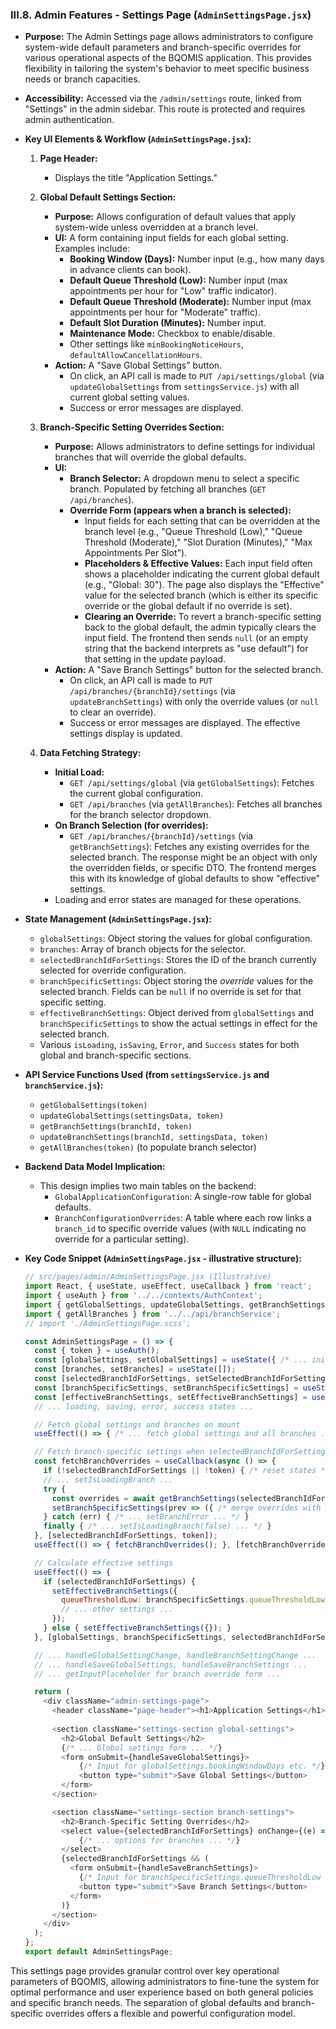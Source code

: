 
### III.8. Admin Features - Settings Page (`AdminSettingsPage.jsx`)

*   **Purpose:** The Admin Settings page allows administrators to configure system-wide default parameters and branch-specific overrides for various operational aspects of the BQOMIS application. This provides flexibility in tailoring the system's behavior to meet specific business needs or branch capacities.
*   **Accessibility:** Accessed via the `/admin/settings` route, linked from "Settings" in the admin sidebar. This route is protected and requires admin authentication.

*   **Key UI Elements & Workflow (`AdminSettingsPage.jsx`):**

    1.  **Page Header:**
        *   Displays the title "Application Settings."

    2.  **Global Default Settings Section:**
        *   **Purpose:** Allows configuration of default values that apply system-wide unless overridden at a branch level.
        *   **UI:** A form containing input fields for each global setting. Examples include:
            *   **Booking Window (Days):** Number input (e.g., how many days in advance clients can book).
            *   **Default Queue Threshold (Low):** Number input (max appointments per hour for "Low" traffic indicator).
            *   **Default Queue Threshold (Moderate):** Number input (max appointments per hour for "Moderate" traffic).
            *   **Default Slot Duration (Minutes):** Number input.
            *   **Maintenance Mode:** Checkbox to enable/disable.
            *   Other settings like `minBookingNoticeHours`, `defaultAllowCancellationHours`.
        *   **Action:** A "Save Global Settings" button.
            *   On click, an API call is made to `PUT /api/settings/global` (via `updateGlobalSettings` from `settingsService.js`) with all current global setting values.
            *   Success or error messages are displayed.

    3.  **Branch-Specific Setting Overrides Section:**
        *   **Purpose:** Allows administrators to define settings for individual branches that will override the global defaults.
        *   **UI:**
            *   **Branch Selector:** A dropdown menu to select a specific branch. Populated by fetching all branches (`GET /api/branches`).
            *   **Override Form (appears when a branch is selected):**
                *   Input fields for each setting that can be overridden at the branch level (e.g., "Queue Threshold (Low)," "Queue Threshold (Moderate)," "Slot Duration (Minutes)," "Max Appointments Per Slot").
                *   **Placeholders & Effective Values:** Each input field often shows a placeholder indicating the current global default (e.g., "Global: 30"). The page also displays the "Effective" value for the selected branch (which is either its specific override or the global default if no override is set).
                *   **Clearing an Override:** To revert a branch-specific setting back to the global default, the admin typically clears the input field. The frontend then sends `null` (or an empty string that the backend interprets as "use default") for that setting in the update payload.
        *   **Action:** A "Save Branch Settings" button for the selected branch.
            *   On click, an API call is made to `PUT /api/branches/{branchId}/settings` (via `updateBranchSettings`) with only the override values (or `null` to clear an override).
            *   Success or error messages are displayed. The effective settings display is updated.

    4.  **Data Fetching Strategy:**
        *   **Initial Load:**
            *   `GET /api/settings/global` (via `getGlobalSettings`): Fetches the current global configuration.
            *   `GET /api/branches` (via `getAllBranches`): Fetches all branches for the branch selector dropdown.
        *   **On Branch Selection (for overrides):**
            *   `GET /api/branches/{branchId}/settings` (via `getBranchSettings`): Fetches any existing overrides for the selected branch. The response might be an object with only the overridden fields, or specific DTO. The frontend merges this with its knowledge of global defaults to show "effective" settings.
        *   Loading and error states are managed for these operations.

*   **State Management (`AdminSettingsPage.jsx`):**
    *   `globalSettings`: Object storing the values for global configuration.
    *   `branches`: Array of branch objects for the selector.
    *   `selectedBranchIdForSettings`: Stores the ID of the branch currently selected for override configuration.
    *   `branchSpecificSettings`: Object storing the *override* values for the selected branch. Fields can be `null` if no override is set for that specific setting.
    *   `effectiveBranchSettings`: Object derived from `globalSettings` and `branchSpecificSettings` to show the actual settings in effect for the selected branch.
    *   Various `isLoading`, `isSaving`, `Error`, and `Success` states for both global and branch-specific sections.

*   **API Service Functions Used (from `settingsService.js` and `branchService.js`):**
    *   `getGlobalSettings(token)`
    *   `updateGlobalSettings(settingsData, token)`
    *   `getBranchSettings(branchId, token)`
    *   `updateBranchSettings(branchId, settingsData, token)`
    *   `getAllBranches(token)` (to populate branch selector)

*   **Backend Data Model Implication:**
    *   This design implies two main tables on the backend:
        *   `GlobalApplicationConfiguration`: A single-row table for global defaults.
        *   `BranchConfigurationOverrides`: A table where each row links a `branch_id` to specific override values (with `NULL` indicating no override for a particular setting).

*   **Key Code Snippet (`AdminSettingsPage.jsx` - illustrative structure):**
    ```javascript
    // src/pages/admin/AdminSettingsPage.jsx (Illustrative)
    import React, { useState, useEffect, useCallback } from 'react';
    import { useAuth } from '../../contexts/AuthContext';
    import { getGlobalSettings, updateGlobalSettings, getBranchSettings, updateBranchSettings } from '../../api/settingsService';
    import { getAllBranches } from '../../api/branchService';
    // import './AdminSettingsPage.scss';

    const AdminSettingsPage = () => {
      const { token } = useAuth();
      const [globalSettings, setGlobalSettings] = useState({ /* ... initial defaults ... */ });
      const [branches, setBranches] = useState([]);
      const [selectedBranchIdForSettings, setSelectedBranchIdForSettings] = useState('');
      const [branchSpecificSettings, setBranchSpecificSettings] = useState({ /* ... initial nulls ... */ });
      const [effectiveBranchSettings, setEffectiveBranchSettings] = useState({});
      // ... loading, saving, error, success states ...

      // Fetch global settings and branches on mount
      useEffect(() => { /* ... fetch global settings and all branches ... */ }, [token]);

      // Fetch branch-specific settings when selectedBranchIdForSettings changes
      const fetchBranchOverrides = useCallback(async () => {
        if (!selectedBranchIdForSettings || !token) { /* reset states */ return; }
        // ... setIsLoadingBranch ...
        try {
          const overrides = await getBranchSettings(selectedBranchIdForSettings, token);
          setBranchSpecificSettings(prev => ({ /* merge overrides with prev structure, ensuring all keys exist */ }));
        } catch (err) { /* ... setBranchError ... */ }
        finally { /* ... setIsLoadingBranch(false) ... */ }
      }, [selectedBranchIdForSettings, token]);
      useEffect(() => { fetchBranchOverrides(); }, [fetchBranchOverrides]);

      // Calculate effective settings
      useEffect(() => {
        if (selectedBranchIdForSettings) {
          setEffectiveBranchSettings({
            queueThresholdLow: branchSpecificSettings.queueThresholdLow ?? globalSettings.defaultQueueThresholdLow,
            // ... other settings ...
          });
        } else { setEffectiveBranchSettings({}); }
      }, [globalSettings, branchSpecificSettings, selectedBranchIdForSettings]);

      // ... handleGlobalSettingChange, handleBranchSettingChange ...
      // ... handleSaveGlobalSettings, handleSaveBranchSettings ...
      // ... getInputPlaceholder for branch override form ...

      return (
        <div className="admin-settings-page">
          <header className="page-header"><h1>Application Settings</h1></header>
          
          <section className="settings-section global-settings">
            <h2>Global Default Settings</h2>
            {/* ... Global settings form ... */}
            <form onSubmit={handleSaveGlobalSettings}>
                {/* Input for globalSettings.bookingWindowDays etc. */}
                <button type="submit">Save Global Settings</button>
            </form>
          </section>

          <section className="settings-section branch-settings">
            <h2>Branch-Specific Setting Overrides</h2>
            <select value={selectedBranchIdForSettings} onChange={(e) => setSelectedBranchIdForSettings(e.target.value)}>
                {/* ... options for branches ... */}
            </select>
            {selectedBranchIdForSettings && (
              <form onSubmit={handleSaveBranchSettings}>
                {/* Input for branchSpecificSettings.queueThresholdLow etc., showing effective value and placeholder */}
                <button type="submit">Save Branch Settings</button>
              </form>
            )}
          </section>
        </div>
      );
    };
    export default AdminSettingsPage;
    ```

This settings page provides granular control over key operational parameters of BQOMIS, allowing administrators to fine-tune the system for optimal performance and user experience based on both general policies and specific branch needs. The separation of global defaults and branch-specific overrides offers a flexible and powerful configuration model.